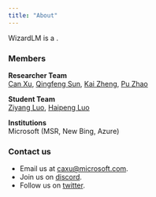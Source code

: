 ```yaml
---
title: "About"
---
```


WizardLM is a .

### Members

**Researcher Team**  
[Can Xu](https://nlpxucan.github.io/), [Qingfeng Sun](https://victorsungo.github.io/), [Kai Zheng](https://robertmarton.github.io/), [Pu Zhao](https://www.microsoft.com/en-us/research/people/puzhao/)


**Student Team**  
[Ziyang Luo](https://chiyeunglaw.github.io/), [Haipeng Luo]()

**Institutions**  
Microsoft (MSR, New Bing, Azure)


### Contact us
- Email us at [caxu@microsoft.com](mailto:caxu@microsoft.com).
- Join us on [discord](https://discord.gg/VZjjHtWrKs).
- Follow us on [twitter](https://twitter.com/WizardLM_AI).
